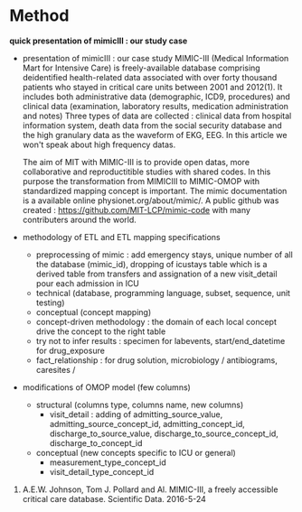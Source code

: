 # Method

**quick presentation of mimicIII : our study case**

- presentation of mimicIII : our case study
  MIMIC-III (Medical Information Mart for Intensive Care) is freely-available database comprising deidentified 
  health-related data associated with over forty thousand patients who stayed in critical care units between 2001 and 2012(1).
  It includes both administrative data (demographic, ICD9, procedures) and clinical data (examination, laboratory results, medication administration and notes)
  Three types of data are collected : clinical data from hospital information system, death data from the social security database
  and the high granulary data as the waveform of EKG, EEG.
  In this article we won't speak about high frequency datas. 

  The aim of MIT with MIMIC-III is to provide open datas, more collaborative and reproductitible studies with shared codes. 
  In this purpose the transformation from MIMICIII to MIMIC-OMOP with standardized mapping concept is important.
  The mimic documentation is a available online physionet.org/about/mimic/. 
  A public github was created : https://github.com/MIT-LCP/mimic-code with many contributers around the world. 
 
- methodology of ETL and ETL mapping specifications
	- preprocessing of mimic : add emergency stays, unique number of all the database (mimic_id), dropping of icustays table which is a derived table from transfers and assignation of a new visit_detail pour each admission in ICU
	- technical (database, programming language, subset,  sequence, unit testing)
	- conceptual (concept mapping)
	- concept-driven methodology : the domain of each local concept drive the concept to the right table
	- try not to infer results : specimen for labevents, start/end_datetime for drug_exposure 
	- fact_relationship : for drug solution, microbiology / antibiograms, caresites / 

- modifications of OMOP model (few columns) 
	- structural (columns type, columns name, new columns)
		- visit_detail : adding of admitting_source_value, admitting_source_concept_id, admitting_concept_id, discharge_to_source_value, discharge_to_source_concept_id, discharge_to_concept_id
	- conceptual (new concepts specific to ICU or general)
		- measurement_type_concept_id
		- visit_detail_type_concept_id
                



1. A.E.W. Johnson, Tom J. Pollard and Al. MIMIC-III, a freely accessible critical care database. Scientific Data. 2016-5-24
